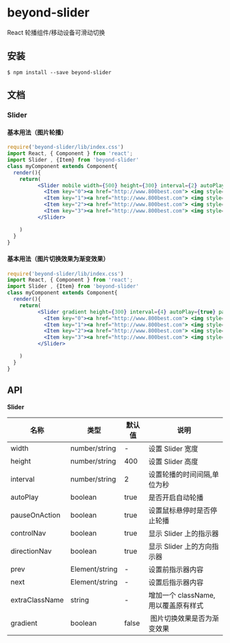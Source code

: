 # beyond-slider

React 轮播组件/移动设备可滑动切换

## 安装
```
$ npm install --save beyond-slider
```
## 文档

### Slider

#### 基本用法（图片轮播）

```jsx
require('beyond-slider/lib/index.css')
import React, { Component } from 'react';
import Slider , {Item} from 'beyond-slider'
class myComponent extends Component{
  render(){
    return(
          <Slider mobile width={500} height={300} interval={2} autoPlay pauseOnAction controlNav directionNav>
            <Item key="0"><a href="http://www.800best.com"> <img style={{width:'100%',height : '100%'}} src={require('images/c1.jpg')} /></a></Item>
            <Item key="1"><a href="http://www.800best.com"> <img style={{width:'100%',height : '100%'}} src={require('images/c2.jpg')} /></a></Item>
            <Item key="2"><a href="http://www.800best.com"> <img style={{width:'100%',height : '100%'}} src={require('images/c3.jpg')} /></a></Item>
            <Item key="3"><a href="http://www.800best.com"> <img style={{width:'100%',height : '100%'}} src={require('images/c4.jpg')} /></a></Item>	
          </Slider>

    )
  }
}

```
#### 基本用法（图片切换效果为渐变效果）

```jsx
require('beyond-slider/lib/index.css')
import React, { Component } from 'react';
import Slider , {Item} from 'beyond-slider'
class myComponent extends Component{
  render(){
    return(
          <Slider gradient height={300} interval={4} autoPlay={true} pauseOnAction={true} controlNav={true} directionNav={true} prev={(<i>向前</i>)}>
            <Item key="0"><a href="http://www.800best.com"> <img style={{width:'100%',height : '100%'}} src={require('images/c1.jpg')} /></a></Item>
            <Item key="1"><a href="http://www.800best.com"> <img style={{width:'100%',height : '100%'}} src={require('images/c2.jpg')} /></a></Item>
            <Item key="2"><a href="http://www.800best.com"> <img style={{width:'100%',height : '100%'}} src={require('images/c3.jpg')} /></a></Item>
            <Item key="3"><a href="http://www.800best.com"> <img style={{width:'100%',height : '100%'}} src={require('images/c4.jpg')} /></a></Item>
          </Slider>	

    )
  }
}

```
              


## API 

**Slider**

| 名称        | 类型   |  默认值  |  说明  |
| ----------- | ------ | ------ | ------ |
|  width  | number/string |  -   |  设置 Slider 宽度  |
|  height  | number/string |  400   |  设置 Slider 高度  |
|  interval  | number/string |  2  |  设置轮播的时间间隔,单位为秒  |
|  autoPlay  | boolean |  true  |  是否开启自动轮播  |
|  pauseOnAction  | boolean |  true  |  设置鼠标悬停时是否停止轮播  |
|  controlNav  | boolean |  true   |  显示 Slider 上的指示器  |
|  directionNav  | boolean |  true   |  显示 Slider 上的方向指示器  |
|  prev  | Element/string |  -   |  设置前指示器内容  |
|  next  | Element/string |  -   |  设置后指示器内容  |
|  extraClassName  | string |  -  |  增加一个 className, 用以覆盖原有样式  |
|  gradient  | boolean |  false  |  图片切换效果是否为渐变效果  |
